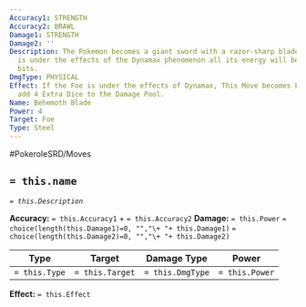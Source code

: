 ```yaml
---
Accuracy1: STRENGTH
Accuracy2: BRAWL
Damage1: STRENGTH
Damage2: ''
Description: The Pokemon becomes a giant sword with a razor-sharp blade. If the foe
  is under the effects of the Dynamax phenomenon all its energy will be slashed to
  bits.
DmgType: PHYSICAL
Effect: If the Foe is under the effects of Dynamax, This Move becomes Lethal and you
  add 4 Extra Dice to the Damage Pool.
Name: Behemoth Blade
Power: 4
Target: Foe
Type: Steel
---
```


#PokeroleSRD/Moves

## `= this.name` 
*`= this.Description`*

**Accuracy:** `= this.Accuracy1` + `= this.Accuracy2`
**Damage:** `= this.Power` `= choice(length(this.Damage1)=0, "","\+ "+ this.Damage1)` `= choice(length(this.Damage2)=0, "","\+ "+ this.Damage2)`

| Type          | Target          | Damage Type          | Power          |
| ------------- | --------------- | ---------------- | -------------- |
| `= this.Type` | `= this.Target` | `= this.DmgType` | `= this.Power` | 

**Effect:** `= this.Effect`